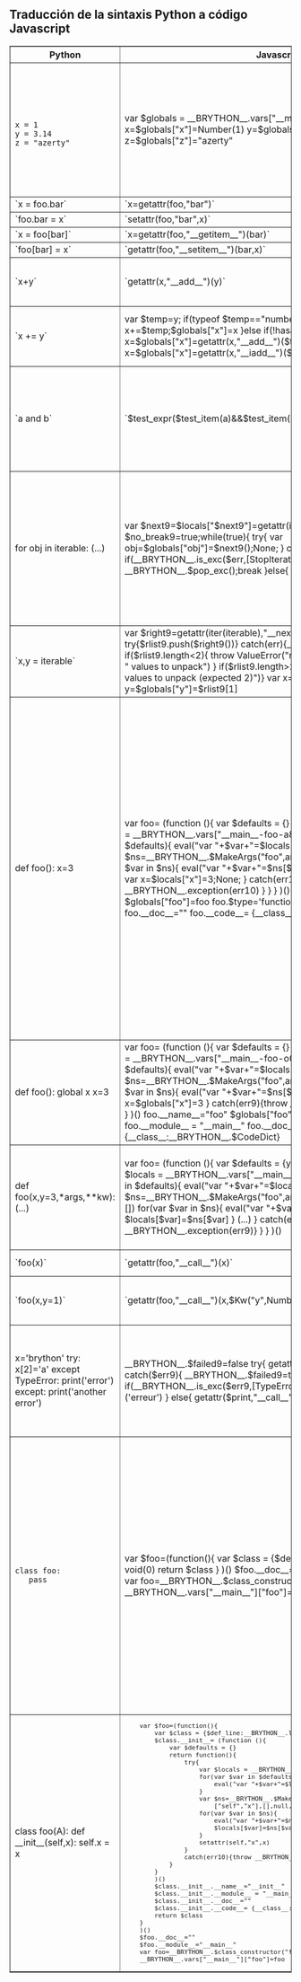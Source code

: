 Traducción de la sintaxis Python a código Javascript
----------------------------------------------------

<table border=1 cellpadding=3>
<tr>
<th>Python</th>
<th>Javascript</th>
<th>Comentarios</th>
</tr>

<tr>
<td><pre><code>
x = 1
y = 3.14
z = "azerty"
</code></pre></td>
<td>
    var $globals = __BRYTHON__.vars["__main__"]
    var $locals = $globals
    x=$globals["x"]=Number(1)
    y=$globals["y"]=float(3.14)
    z=$globals["z"]="azerty"
</td>
<td>Las primeras dos líneas están presentes en todos los scripts ; definen variables internas Brython que usan las funciones `globals()` y `locals()`. Tened en cuenta que en los siguientes ejemplos no se mostrarán esas dos líneas.

`float` es una función Javascript definida en __py\_float.js__</td>
</tr>

<tr>
<td>`x = foo.bar`</td>
<td>`x=getattr(foo,"bar")`
<td>&nbsp;</td> 
</tr>

<tr>
<td>`foo.bar = x`</td>
<td>`setattr(foo,"bar",x)`
<td>&nbsp;</td>
</tr>

<tr>
<td>`x = foo[bar]`</td>
<td>`x=getattr(foo,"__getitem__")(bar)`
<td>&nbsp;</td>
</tr>

<tr>
<td>`foo[bar] = x`</td>
<td>`getattr(foo,"__setitem__")(bar,x)`
<td>&nbsp;</td>
</tr>

<tr>
<td>`x+y`</td>
<td>`getattr(x,"__add__")(y)`
<td>lo mismo para todos los operadores
<br>necesario para implementar operaciones como 2 * "a"</td>
</tr>

<tr>
<td>`x += y`</td>
<td>
    var $temp=y;
    if(typeof $temp=="number" && typeof x=="number"){
        x+=$temp;$globals["x"]=x
    }else if(!hasattr(x,"__iadd__")){
        var x=$globals["x"]=getattr(x,"__add__")($temp);
    }
    else{
        x=$globals["x"]=getattr(x,"__iadd__")($temp)
    }
</td>
<td>La primera prueba permite una mejora de la eficiencia si ambas variables son enteros : en ese caso
se podría usar el operador Javascript +=
</td>
</td>
</tr>

<tr>
<td>`a and b`</td>
<td>`$test_expr($test_item(a)&&$test_item(b))`
<td>Se mantiene el operador && Javascript y de esta forma no se evalúa b si a es falso
<br>_$test\_item_ devuelve un booleano Javascript (true o false) y almacena el valor resultante en una variable global ; _$test\_expr_ devuelve esta variable global</td>
</td>
</tr>

<tr>
<td>
    for obj in iterable:
        (...)
</td>
<td>
    var $next9=$locals["$next9"]=getattr(iter(iterable),"__next__")
    var $no_break9=true;while(true){
        try{
            var obj=$globals["obj"]=$next9();None;
        }
        catch($err){
            if(__BRYTHON__.is_exc($err,[StopIteration])){
                __BRYTHON__.$pop_exc();break
            }else{
                throw($err)
            }
        }
        (...)
    }


</td>
<td>_$no\_break_ es un booleano usado en el caso de que el bucle `for` tenga un `else`

_$pop\_exc()_ es una función interna que elimina la última excepción de la pila de excepciones

_$is\_exc(exc,classes)_ es una función interna que comprueba si la excepción _exc_ es una instanncia de una de las _clases_

</td></tr>

<tr>
<td>`x,y = iterable`</td>
<td>
    var $right9=getattr(iter(iterable),"__next__");
    var $rlist9=[];while(true){
        try{$rlist9.push($right9())}
        catch(err){__BRYTHON__.$pop_exc();break}
    }
    if($rlist9.length<2){
        throw ValueError("need more than "+$rlist9.length+
            " values to unpack")
    }
    if($rlist9.length>2){
        throw ValueError("too many values to unpack (expected 2)")}
    var x=$globals["x"]=$rlist9[0]
    var y=$globals["y"]=$rlist9[1] 
</td>
<td>La traducción es bastante larga, pero el manejo de las excepciones se debe realizar en el tiempo de ejecución</td>
</tr>

<tr>
<td>
    def foo():
       x=3
</td>
<td>
    var foo= (function (){
        var $defaults = {}
        return function(){
            try{
                var $locals = __BRYTHON__.vars["__main__-foo-a8mk6bg2"]={}
                for(var $var in $defaults){
                    eval("var "+$var+"=$locals[$var]=$defaults[$var]")
                }
                var $ns=__BRYTHON__.$MakeArgs("foo",arguments,
                    [],[],null,null,[])
                for(var $var in $ns){
                    eval("var "+$var+"=$ns[$var]")
                    $locals[$var]=$ns[$var]
                }
                var x=$locals["x"]=3;None;
            }
            catch(err10){
                throw __BRYTHON__.exception(err10)
            }
        }
    }
    )()
    foo.__name__="foo"
    $globals["foo"]=foo
    foo.$type='function'
    foo.__module__ = "__main__"
    foo.__doc__=""
    foo.__code__= {__class__:__BRYTHON__.$CodeDict}
</td>
<td>
_$ns_ es una variable interna, un objeto devuelto por la función _$MakeArgs_ que inspecciona los argumentos de la función y establece los valores

Si _$MakeArgs_ no devuelve una excepción, se crearán los valores locales y se almacenarán en la variable interna _$locals_, y un objeto interno _\_\_BRYTHON\_\_.vars[_function\_id_] donde _function\_id_ es un identificador de la función, hecho con el nombre del módulo, el nombre de la función y una cadena aleatoria (here "a8mk6bg2")

La línea `$globals["foo"]=foo` añade el nombre de la función en el espacio de nombres del módulo

El atributo _$type_ de la función se usa internamente para ordenar funciones respecto de métodos de clases definidos al mismo nivel del módulo
</td>
</tr>

<tr>
<td>
    def foo():
       global x
       x=3
</td>
<td>
    var foo= (function (){
        var $defaults = {}
        return function(){
            try{
                var $locals = __BRYTHON__.vars["__main__-foo-o098yx0t"]={}
                for(var $var in $defaults){
                    eval("var "+$var+"=$locals[$var]=$defaults[$var]")
                }
                var $ns=__BRYTHON__.$MakeArgs("foo",arguments,
                    [],[],null,null,[])
                for(var $var in $ns){
                    eval("var "+$var+"=$ns[$var]")
                    $locals[$var]=$ns[$var]
                }
                x=$globals["x"]=3
            }
            catch(err9){throw __BRYTHON__.exception(err9)}
        }
    }
    )()
    foo.__name__="foo"
    $globals["foo"]=foo;foo.$type='function'
    foo.__module__ = "__main__"
    foo.__doc__=""
    foo.__code__= {__class__:__BRYTHON__.$CodeDict}

</td>
<td>Para una variable global no se usará la palabra clave `var`</td>
</tr>

<tr>
<td>
    def foo(x,y=3,*args,**kw):
       (...)
</td>
<td>
    var foo= (function (){
        var $defaults = {y:3}
        return function(){
            try{
                var $locals = __BRYTHON__.vars["__main__-foo-6f58vupa"]={}
                for(var $var in $defaults){
                    eval("var "+$var+"=$locals[$var]=$defaults[$var]")
                }
                var $ns=__BRYTHON__.$MakeArgs("foo",arguments,
                    ["x"],["y"],"args","kw",[])
                for(var $var in $ns){
                    eval("var "+$var+"=$ns[$var]")
                    $locals[$var]=$ns[$var]
                }
                (...)
            }
            catch(err9){throw __BRYTHON__.exception(err9)}
        }
    }
    )()
</td>
<td>la función _$MakeArgs_ creará un objeto Javascript con los nombres definidos en la definición de la función y con los valores correspondientes que se le pasan a la función. La siguiente línea crea el espacio de nombres de la función (variables locales)</td>
</tr>

<tr>
<td>`foo(x)`
</td>
<td>`getattr(foo,"__call__")(x)`
</td>
<td>Las llamadas usan el método \_\_call\_\_ del objeto
</tr>

<tr>
<td>`foo(x,y=1)`
</td>
<td>`getattr(foo,"__call__")(x,$Kw("y",Number(1)))`
</td>
<td>los argumentos pasados como palabras clave se convierten a objetos gracias a la función _$Kw_
</tr>

<tr>
<td>
    x='brython'
    try:
        x[2]='a'
    except TypeError:
        print('error')
    except:
        print('another error')
</td>
<td>
    __BRYTHON__.$failed9=false
    try{
        getattr(x,"__setitem__")(2,'a')
    }
    catch($err9){
        __BRYTHON__.$failed9=true
        if(false){void(0)}
        else if(__BRYTHON__.is_exc($err9,[TypeError])){
            getattr($print,"__call__")('erreur')
        }
        else{
            getattr($print,"__call__")('autre erreur')
        }
    }

</td>
<td>Las líneas
    catch($err51){
        if(false){void(0)}
        
se añaden antes de cualquier `except`, traducidas en forma de un `else if` cuando se especifica el nombre de una excepción o como un `else` cuando no se especifica nada

</tr>

<tr>
<td><pre><code>class foo:
   pass
</code></pre></td>
<td>
    var $foo=(function(){
        var $class = {$def_line:__BRYTHON__.line_info}
        void(0)
        return $class
    }
    )()
    $foo.__doc__=""
    $foo.__module__="__main__"
    var foo=__BRYTHON__.$class_constructor("foo",$foo,tuple([]),[],[])
    __BRYTHON__.vars["__main__"]["foo"]=foo
</td>
<td>La definición de una clase se ejecuta mediante una función prefijada con el signo $. Esta función devuelve un objeto `$class` que incorpora los atributos y los métodos de la clase

La propia clase se crea mediante la función _$class\_constructor_ definida en __py\_types.js__. Construirá dos objetos Javascript para la clase : Un "factory", usado para crear las instancias de la clase, y un objeto con los atributos y métodos de la clase

Los argumentos que se le pasan a _$class\_constructor_ son el nombre de la clase, la función que lleva el prefijo del signo $ y una tupla con las clases padre opcionales
</tr>

<tr>
<td>
    class foo(A):
        def __init__(self,x):
            self.x = x
</td>
<td><code><pre>
    var $foo=(function(){
        var $class = {$def_line:__BRYTHON__.line_info}
        $class.__init__= (function (){
            var $defaults = {}
            return function(){
                try{
                    var $locals = __BRYTHON__.vars["__main__-__init__-kdc7mc5z"]={}
                    for(var $var in $defaults){
                        eval("var "+$var+"=$locals[$var]=$defaults[$var]")
                    }
                    var $ns=__BRYTHON__.$MakeArgs("__init__",arguments,
                        ["self","x"],[],null,null,[])
                    for(var $var in $ns){
                        eval("var "+$var+"=$ns[$var]")
                        $locals[$var]=$ns[$var]
                    }
                    setattr(self,"x",x)
                }
                catch(err10){throw __BRYTHON__.exception(err10)}
            }
        }
        )()
        $class.__init__.__name__="__init__"
        $class.__init__.__module__ = "__main__"
        $class.__init__.__doc__=""
        $class.__init__.__code__= {__class__:__BRYTHON__.$CodeDict}
        return $class
    }
    )()
    $foo.__doc__=""
    $foo.__module__="__main__"
    var foo=__BRYTHON__.$class_constructor("foo",$foo,tuple([A]),["A"],[])
    __BRYTHON__.vars["__main__"]["foo"]=foo
</pre></code>
</td>
<td>El código muestra que el objeto `$class` recibe el método `__init__()` como atributo

La clase hereda de la clase `A`, se puede ver en el tercer argumento de `$class_constructor`
</td>
</tr>


</table>
